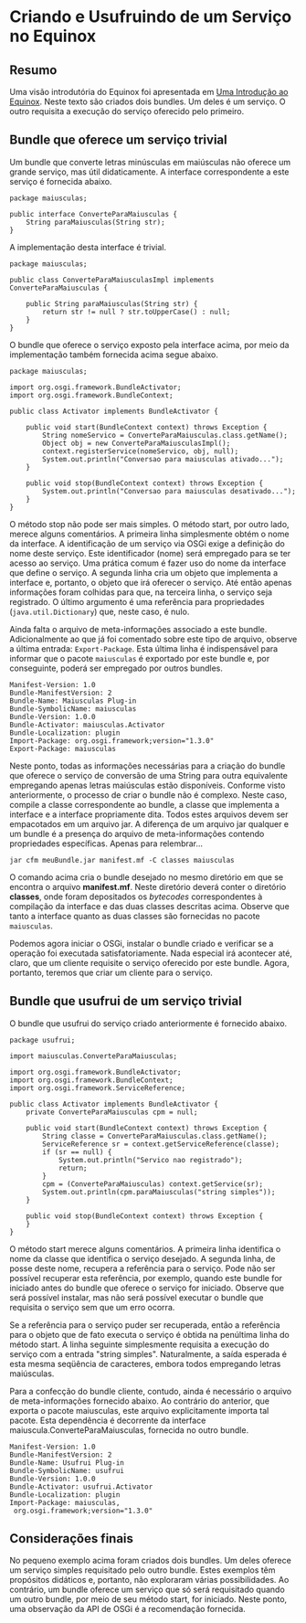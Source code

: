 # Criando e Usufruindo de um Serviço no Equinox #

## Resumo ##
Uma visão introdutória do Equinox foi apresentada em [Uma Introdução ao Equinox](equinox.md). Neste texto são criados dois bundles. Um deles é um serviço. O outro requisita a execução do serviço oferecido pelo primeiro.

## Bundle que oferece um serviço trivial ##
Um bundle que converte letras minúsculas em maiúsculas não oferece um grande serviço, mas útil didaticamente. A interface correspondente a este serviço é fornecida abaixo.

```
package maiusculas;

public interface ConverteParaMaiusculas {
	String paraMaiusculas(String str);
}
```

A implementação desta interface é trivial.

```
package maiusculas;

public class ConverteParaMaiusculasImpl implements ConverteParaMaiusculas {

	public String paraMaiusculas(String str) {
		return str != null ? str.toUpperCase() : null;
	}
}
```

O bundle que oferece o serviço exposto pela interface acima, por meio da implementação também fornecida acima segue abaixo.

```
package maiusculas;

import org.osgi.framework.BundleActivator;
import org.osgi.framework.BundleContext;

public class Activator implements BundleActivator {

	public void start(BundleContext context) throws Exception {
		String nomeServico = ConverteParaMaiusculas.class.getName();
		Object obj = new ConverteParaMaiusculasImpl();
		context.registerService(nomeServico, obj, null);
		System.out.println("Conversao para maiusculas ativado...");
	}

	public void stop(BundleContext context) throws Exception {
		System.out.println("Conversao para maiusculas desativado...");
	}
}
```

O método stop não pode ser mais simples. O método start, por outro lado, merece alguns comentários. A primeira linha simplesmente obtém o nome da interface. A identificação de um serviço via OSGi exige a definição do nome deste serviço. Este identificador (nome) será empregado para se ter acesso ao serviço. Uma prática comum é fazer uso do nome da interface que define o serviço. A segunda linha cria um objeto que implementa a interface e, portanto, o objeto que irá oferecer o serviço. Até então apenas informações foram colhidas para que, na terceira linha, o serviço seja registrado. O último argumento é uma referência para propriedades (`java.util.Dictionary`) que, neste caso, é nulo.

Ainda falta o arquivo de meta-informações associado a este bundle. Adicionalmente ao que já foi comentado sobre este tipo de arquivo, observe a última entrada: `Export-Package`. Esta última linha é indispensável para informar que o pacote `maiusculas` é exportado por este bundle e, por conseguinte, poderá ser empregado por outros bundles.

```
Manifest-Version: 1.0
Bundle-ManifestVersion: 2
Bundle-Name: Maiusculas Plug-in
Bundle-SymbolicName: maiusculas
Bundle-Version: 1.0.0
Bundle-Activator: maiusculas.Activator
Bundle-Localization: plugin
Import-Package: org.osgi.framework;version="1.3.0"
Export-Package: maiusculas
```

Neste ponto, todas as informações necessárias para a criação do bundle que oferece o serviço de conversão de uma String para outra equivalente empregando apenas letras maiúsculas estão disponíveis. Conforme visto anteriormente, o processo de criar o bundle não é complexo. Neste caso, compile a classe correspondente ao bundle, a classe que implementa a interface e a interface propriamente dita. Todos estes arquivos devem ser empacotados em um arquivo jar. A diferença de um arquivo jar qualquer e um bundle é a presença do arquivo de meta-informações contendo propriedades específicas. Apenas para relembrar...

```
jar cfm meuBundle.jar manifest.mf -C classes maiusculas
```

O comando acima cria o bundle desejado no mesmo diretório em que se encontra o arquivo **manifest.mf**. Neste diretório deverá conter o diretório **classes**, onde foram depositados os _bytecodes_ correspondentes à compilação da interface e das duas classes descritas acima. Observe que tanto a interface quanto as duas classes são fornecidas no pacote `maiusculas`.

Podemos agora iniciar o OSGi, instalar o bundle criado e verificar se a operação foi executada satisfatoriamente. Nada especial irá acontecer até, claro, que um cliente requisite o serviço oferecido por este bundle. Agora, portanto, teremos que criar um cliente para o serviço.

## Bundle que usufrui de um serviço trivial ##
O bundle que usufrui do serviço criado anteriormente é fornecido abaixo.

```
package usufrui;

import maiusculas.ConverteParaMaiusculas;

import org.osgi.framework.BundleActivator;
import org.osgi.framework.BundleContext;
import org.osgi.framework.ServiceReference;

public class Activator implements BundleActivator {
	private ConverteParaMaiusculas cpm = null;
	
	public void start(BundleContext context) throws Exception {
		String classe = ConverteParaMaiusculas.class.getName();
		ServiceReference sr = context.getServiceReference(classe);
		if (sr == null) {
			System.out.println("Servico nao registrado");
			return;
		}
		cpm = (ConverteParaMaiusculas) context.getService(sr);
		System.out.println(cpm.paraMaiusculas("string simples"));
	}
	
	public void stop(BundleContext context) throws Exception {
	}
}
```

O método start merece alguns comentários. A primeira linha identifica o nome da classe que identifica o serviço desejado. A segunda linha, de posse deste nome, recupera a referência para o serviço. Pode não ser possível recuperar esta referência, por exemplo, quando este bundle for iniciado antes do bundle que oferece o serviço for iniciado. Observe que será possível instalar, mas não será possível executar o bundle que requisita o serviço sem que um erro ocorra.

Se a referência para o serviço puder ser recuperada, então a referência para o objeto que de fato executa o serviço é obtida na penúltima linha do método start. A linha seguinte simplesmente requisita a execução do serviço com a entrada "string simples". Naturalmente, a saída esperada é esta mesma seqüência de caracteres, embora todos empregando letras maiúsculas.

Para a confecção do bundle cliente, contudo, ainda é necessário o arquivo de meta-informações fornecido abaixo. Ao contrário do anterior, que exporta o pacote maiusculas, este arquivo explicitamente importa tal pacote. Esta dependência é decorrente da interface maiuscula.ConverteParaMaiusculas, fornecida no outro bundle.

```
Manifest-Version: 1.0
Bundle-ManifestVersion: 2
Bundle-Name: Usufrui Plug-in
Bundle-SymbolicName: usufrui
Bundle-Version: 1.0.0
Bundle-Activator: usufrui.Activator
Bundle-Localization: plugin
Import-Package: maiusculas,
 org.osgi.framework;version="1.3.0"
```

## Considerações finais ##
No pequeno exemplo acima foram criados dois bundles. Um deles oferece um serviço simples requisitado pelo outro bundle. Estes exemplos têm propósitos didáticos e, portanto, não exploraram várias possibilidades. Ao contrário, um bundle oferece um serviço que só será requisitado quando um outro bundle, por meio de seu método start, for iniciado. Neste ponto, uma observação da API de OSGi é a recomendação fornecida.